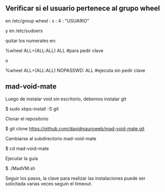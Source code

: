 ## Verificar si el usuario pertenece al grupo wheel
en /etc/group
wheel : x : 4 : "USUARIO"

y en /etc/sudoers

quitar los numerales en:

%wheel ALL=(ALL:ALL) ALL #para pedir clave

o

%wheel ALL=(ALL:ALL) NOPASSWD: ALL #ejecuta sin pedir clave



## mad-void-mate ##

Luego de instalar void sin escritorio, debemos instalar git

$ sudo xbps-install -S git

Clonar el repositorio

$ git clone https://github.com/davidmauroweb/mad-void-mate.git

Cambiarse al subdirectorio mad-void-mate

$ cd mad-void-mate

Ejecutar la guía

$ ./MadVM.sh

Seguir los pasos, la clave para realizar las instalaciones puede ser solicitada varias veces seguín el timeout.
